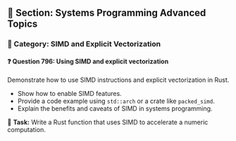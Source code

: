 ## 📘 Section: Systems Programming Advanced Topics  
### 🔹 Category: SIMD and Explicit Vectorization  
#### ❓ Question 796: Using SIMD and explicit vectorization

Demonstrate how to use SIMD instructions and explicit vectorization in Rust.

- Show how to enable SIMD features.
- Provide a code example using `std::arch` or a crate like `packed_simd`.
- Explain the benefits and caveats of SIMD in systems programming.

🔧 **Task:** Write a Rust function that uses SIMD to accelerate a numeric computation.
